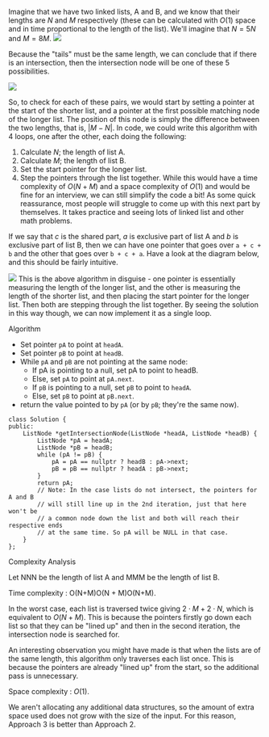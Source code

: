 Imagine that we have two linked lists, A and B, and we know that their lengths are $N$ and $M$ respectively (these can be calculated with $O(1)$ space and in time proportional to the length of the list). We'll imagine that $N=5N$ and $M=8M$.
![](https://leetcode.com/problems/intersection-of-two-linked-lists/Figures/160/image1.png)

Because the "tails" must be the same length, we can conclude that if there is an intersection, then the intersection node will be one of these 5 possibilities.

![](https://leetcode.com/problems/intersection-of-two-linked-lists/Figures/160/image2.png)

So, to check for each of these pairs, we would start by setting a pointer at the start of the shorter list, and a pointer at the first possible matching node of the longer list. The position of this node is simply the difference between the two lengths, that is, $|M - N|$.
In code, we could write this algorithm with 4 loops, one after the other, each doing the following:

1. Calculate $N$; the length of list A.
2. Calculate $M$; the length of list B.
3. Set the start pointer for the longer list.
4. Step the pointers through the list together.
While this would have a time complexity of $O(N+M)$ and a space complexity of $O(1)$ and would be fine for an interview, we can still simplify the code a bit! As some quick reassurance, most people will struggle to come up with this next part by themselves. It takes practice and seeing lots of linked list and other math problems.

If we say that $c$ is the shared part, $a$ is exclusive part of list A and $b$ is exclusive part of list B, then we can have one pointer that goes over `a + c + b` and the other that goes over `b + c + a`. Have a look at the diagram below, and this should be fairly intuitive.

![](https://leetcode.com/problems/intersection-of-two-linked-lists/Figures/160/image4.png)
This is the above algorithm in disguise - one pointer is essentially measuring the length of the longer list, and the other is measuring the length of the shorter list, and then placing the start pointer for the longer list. Then both are stepping through the list together. By seeing the solution in this way though, we can now implement it as a single loop.

Algorithm

- Set pointer `pA` to point at `headA`.
- Set pointer `pB` to point at `headB`.
- While `pA` and `pB` are not pointing at the same node:
	- If pA is pointing to a null, set pA to point to headB.
	- Else, set `pA` to point at `pA.next`.
	- If `pB` is pointing to a null, set `pB` to point to `headA`.
	- Else, set `pB` to point at `pB.next`.
- return the value pointed to by `pA` (or by `pB`; they're the same now).
```
class Solution {
public:
    ListNode *getIntersectionNode(ListNode *headA, ListNode *headB) {
        ListNode *pA = headA;
        ListNode *pB = headB;
        while (pA != pB) {
            pA = pA == nullptr ? headB : pA->next;
            pB = pB == nullptr ? headA : pB->next;
        }
        return pA;
        // Note: In the case lists do not intersect, the pointers for A and B
        // will still line up in the 2nd iteration, just that here won't be
        // a common node down the list and both will reach their respective ends
        // at the same time. So pA will be NULL in that case.
    }
};
```
Complexity Analysis

Let NNN be the length of list A and MMM be the length of list B.

Time complexity : O(N+M)O(N + M)O(N+M).

In the worst case, each list is traversed twice giving $2⋅M+2⋅N$, which is equivalent to $O(N + M)$. This is because the pointers firstly go down each list so that they can be "lined up" and then in the second iteration, the intersection node is searched for.

An interesting observation you might have made is that when the lists are of the same length, this algorithm only traverses each list once. This is because the pointers are already "lined up" from the start, so the additional pass is unnecessary.

Space complexity : $O(1)$.

We aren't allocating any additional data structures, so the amount of extra space used does not grow with the size of the input. For this reason, Approach 3 is better than Approach 2.
